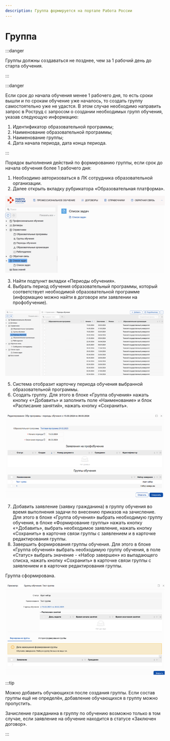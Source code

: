 ```yaml
---
description: Группа формируется на портале Работа России
---
```


# Группа

:::danger

Группы должны создаваться не позднее, чем за 1 рабочий день до старта обучения.

:::

:::danger

Если срок до начала обучения менее 1 рабочего дня, то есть сроки вышли и по срокам обучение уже началось, то создать группу самостоятельно уже не удастся. В этом случае необходимо направить запрос в Роструд с запросом о создании необходимых групп обучения, указав следующую информацию:

1. Идентификатор образовательной программы;
2. Наименование образовательной программы;
3. Наименование группы;
4. Дата начала периода, дата конца периода.

:::

Порядок выполнения действий по формированию группы, если срок до начала обучения более 1 рабочего дня:

1. Необходимо авторизоваться в ЛК сотрудника образовательной организации.
2. Далее открыть вкладку рубрикатора «Образовательная платформа».

![](<../.gitbook/assets/image (218).png>)

3. Найти подпункт вкладки «Периоды обучения».
4. Выбрать период обучения образовательный программы, который соответствует необходимой образовательной программе (информацию можно найти в договоре или заявлении на профобучение).

![](<../.gitbook/assets/image (219).png>)

5. Система отобразит карточку периода обучения выбранной образовательной программы.
6. Создать группу. Для этого в блоке «Группа обучения» нажать кнопку «+Добавить» и заполнить поле «Наименование» и блок «Расписание занятий», нажать кнопку «Сохранить».

![](<../.gitbook/assets/image (220).png>)

7. Добавить заявление (заявку гражданина) в группу обучения во время выполнения задачи по внесению приказов на зачисление. Для этого в блоке «Группа обучения» выбрать необходимую группу обучения, в блоке «Формирование группы» нажать кнопку «+Добавить», выбрать необходимое заявление, нажать кнопку «Сохранить» в карточке связи группы с заявлением и в карточке редактирования группы.
8. Завершить формирования группы обучения. Для этого в блоке «Группа обучения» выбрать необходимую группу обучения, в поле «Статус» выбрать значение - «Набор завершен» из выпадающего списка, нажать кнопку «Сохранить» в карточке связи группы с заявлением и в карточке редактирования группы.

Группа сформирована.

![](<../.gitbook/assets/image (221).png>)

:::tip

Можно добавить обучающихся после создания группы. Если состав группы ещё не определён, добавление обучающихся в группу можно пропустить.

Зачисление гражданина в группу по обучению возможно только в том случае, если заявление на обучение находится в статусе «Заключен договор».

:::
